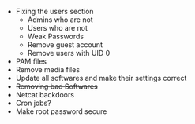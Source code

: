 
* Fixing the users section
  * Admins who are not
  * Users who are not
  * Weak Passwords
  * Remove guest account
  * Remove users with UID 0
* PAM files
* Remove media files
* Update all softwares and make their settings correct
* ~~Removing bad Softwares~~
* Netcat backdoors
* Cron jobs?
* Make root password secure

